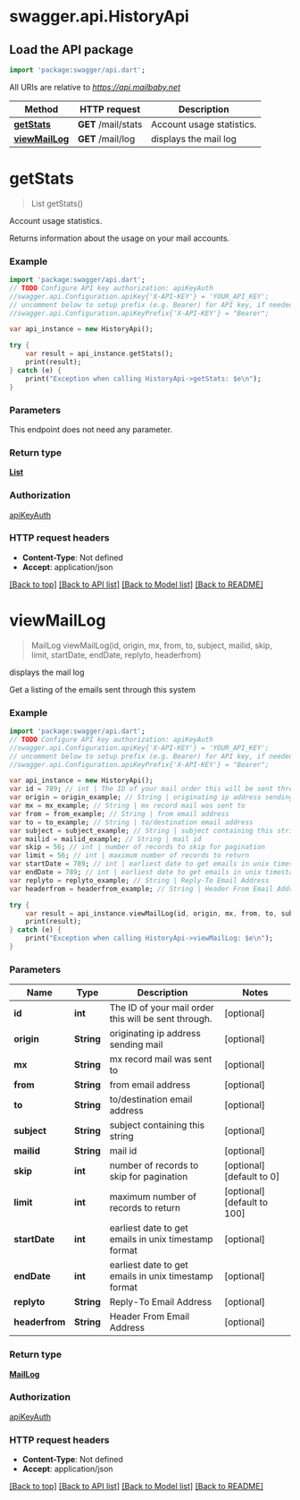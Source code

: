 # swagger.api.HistoryApi

## Load the API package
```dart
import 'package:swagger/api.dart';
```

All URIs are relative to *https://api.mailbaby.net*

Method | HTTP request | Description
------------- | ------------- | -------------
[**getStats**](HistoryApi.md#getStats) | **GET** /mail/stats | Account usage statistics.
[**viewMailLog**](HistoryApi.md#viewMailLog) | **GET** /mail/log | displays the mail log

# **getStats**
> List<InlineResponse200> getStats()

Account usage statistics.

Returns information about the usage on your mail accounts.

### Example
```dart
import 'package:swagger/api.dart';
// TODO Configure API key authorization: apiKeyAuth
//swagger.api.Configuration.apiKey{'X-API-KEY'} = 'YOUR_API_KEY';
// uncomment below to setup prefix (e.g. Bearer) for API key, if needed
//swagger.api.Configuration.apiKeyPrefix{'X-API-KEY'} = "Bearer";

var api_instance = new HistoryApi();

try {
    var result = api_instance.getStats();
    print(result);
} catch (e) {
    print("Exception when calling HistoryApi->getStats: $e\n");
}
```

### Parameters
This endpoint does not need any parameter.

### Return type

[**List<InlineResponse200>**](InlineResponse200.md)

### Authorization

[apiKeyAuth](../README.md#apiKeyAuth)

### HTTP request headers

 - **Content-Type**: Not defined
 - **Accept**: application/json

[[Back to top]](#) [[Back to API list]](../README.md#documentation-for-api-endpoints) [[Back to Model list]](../README.md#documentation-for-models) [[Back to README]](../README.md)

# **viewMailLog**
> MailLog viewMailLog(id, origin, mx, from, to, subject, mailid, skip, limit, startDate, endDate, replyto, headerfrom)

displays the mail log

Get a listing of the emails sent through this system 

### Example
```dart
import 'package:swagger/api.dart';
// TODO Configure API key authorization: apiKeyAuth
//swagger.api.Configuration.apiKey{'X-API-KEY'} = 'YOUR_API_KEY';
// uncomment below to setup prefix (e.g. Bearer) for API key, if needed
//swagger.api.Configuration.apiKeyPrefix{'X-API-KEY'} = "Bearer";

var api_instance = new HistoryApi();
var id = 789; // int | The ID of your mail order this will be sent through.
var origin = origin_example; // String | originating ip address sending mail
var mx = mx_example; // String | mx record mail was sent to
var from = from_example; // String | from email address
var to = to_example; // String | to/destination email address
var subject = subject_example; // String | subject containing this string
var mailid = mailid_example; // String | mail id
var skip = 56; // int | number of records to skip for pagination
var limit = 56; // int | maximum number of records to return
var startDate = 789; // int | earliest date to get emails in unix timestamp format
var endDate = 789; // int | earliest date to get emails in unix timestamp format
var replyto = replyto_example; // String | Reply-To Email Address
var headerfrom = headerfrom_example; // String | Header From Email Address

try {
    var result = api_instance.viewMailLog(id, origin, mx, from, to, subject, mailid, skip, limit, startDate, endDate, replyto, headerfrom);
    print(result);
} catch (e) {
    print("Exception when calling HistoryApi->viewMailLog: $e\n");
}
```

### Parameters

Name | Type | Description  | Notes
------------- | ------------- | ------------- | -------------
 **id** | **int**| The ID of your mail order this will be sent through. | [optional] 
 **origin** | **String**| originating ip address sending mail | [optional] 
 **mx** | **String**| mx record mail was sent to | [optional] 
 **from** | **String**| from email address | [optional] 
 **to** | **String**| to/destination email address | [optional] 
 **subject** | **String**| subject containing this string | [optional] 
 **mailid** | **String**| mail id | [optional] 
 **skip** | **int**| number of records to skip for pagination | [optional] [default to 0]
 **limit** | **int**| maximum number of records to return | [optional] [default to 100]
 **startDate** | **int**| earliest date to get emails in unix timestamp format | [optional] 
 **endDate** | **int**| earliest date to get emails in unix timestamp format | [optional] 
 **replyto** | **String**| Reply-To Email Address | [optional] 
 **headerfrom** | **String**| Header From Email Address | [optional] 

### Return type

[**MailLog**](MailLog.md)

### Authorization

[apiKeyAuth](../README.md#apiKeyAuth)

### HTTP request headers

 - **Content-Type**: Not defined
 - **Accept**: application/json

[[Back to top]](#) [[Back to API list]](../README.md#documentation-for-api-endpoints) [[Back to Model list]](../README.md#documentation-for-models) [[Back to README]](../README.md)

